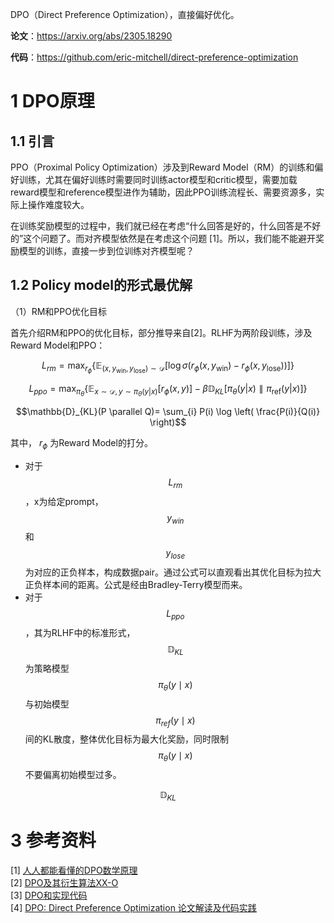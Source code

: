 DPO（Direct Preference Optimization），直接偏好优化。

**论文**：https://arxiv.org/abs/2305.18290

**代码**：https://github.com/eric-mitchell/direct-preference-optimization

# 1 DPO原理

## 1.1 引言
PPO（Proximal Policy Optimization）涉及到Reward Model（RM）的训练和偏好训练，尤其在偏好训练时需要同时训练actor模型和critic模型，需要加载reward模型和reference模型进作为辅助，因此PPO训练流程长、需要资源多，实际上操作难度较大。 

在训练奖励模型的过程中，我们就已经在考虑“什么回答是好的，什么回答是不好的”这个问题了。而对齐模型依然是在考虑这个问题 [1]。所以，我们能不能避开奖励模型的训练，直接一步到位训练对齐模型呢？

## 1.2 Policy model的形式最优解

（1）RM和PPO优化目标

首先介绍RM和PPO的优化目标，部分推导来自[2]。RLHF为两阶段训练，涉及Reward Model和PPO：

```math
L_{rm} = \max_{r_\phi} \left\{ \mathbb{E}_{(x, y_{\text{win}}, y_{\text{lose}}) \sim \mathcal{D}} \left[ \log \sigma \left( r_\phi(x, y_{\text{win}}) - r_\phi(x, y_{\text{lose}}) \right) \right] \right\}
```

```math
L_{ppo} = \max_{\pi_\theta} \left\{ \mathbb{E}_{x \sim \mathcal{D}, y \sim \pi_\theta(y|x)} \left[ r_\phi(x, y) \right] - \beta \mathbb{D}_{KL} \left[ \pi_\theta(y|x) \parallel \pi_{\text{ref}}(y|x) \right] \right\}
```

```math
\mathbb{D}_{KL}(P \parallel Q)= \sum_{i} P(i) \log \left( \frac{P(i)}{Q(i)} \right)
```

其中， $r_{\phi}$ 为Reward Model的打分。

- 对于 $$L_{rm}$$ ，x为给定prompt， $$y_{win}$$ 和 $$y_{lose}$$ 为对应的正负样本，构成数据pair。通过公式可以直观看出其优化目标为拉大正负样本间的距离。公式是经由Bradley-Terry模型而来。
- 对于 $$L_{ppo}$$ ，其为RLHF中的标准形式， $$\mathbb{D}_{KL}$$ 为策略模型 $$\pi_{\theta}(y \mid x)$$ 与初始模型 $$\pi_{ref}(y \mid x)$$ 间的KL散度，整体优化目标为最大化奖励，同时限制 $$\pi_{\theta}(y \mid x)$$ 不要偏离初始模型过多。

$$\mathbb{D}_{KL}$$

# 3 参考资料
[1] [人人都能看懂的DPO数学原理](https://zhuanlan.zhihu.com/p/721073733) \
[2] [DPO及其衍生算法XX-O](https://zhuanlan.zhihu.com/p/30274484125) \
[3] [DPO和实现代码](https://zhuanlan.zhihu.com/p/715114620) \
[4] [DPO: Direct Preference Optimization 论文解读及代码实践](https://zhuanlan.zhihu.com/p/642569664)
